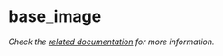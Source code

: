 # base_image

_Check the [related documentation](../docs/docker-images/base-image.md) for more information._
